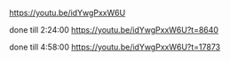 https://youtu.be/idYwgPxxW6U

done till 2:24:00
https://youtu.be/idYwgPxxW6U?t=8640

done till 4:58:00
https://youtu.be/idYwgPxxW6U?t=17873

